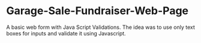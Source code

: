 # Garage-Sale-Fundraiser-Web-Page
 A basic web form with Java Script Validations. The idea was to use only text boxes for inputs and validate it using Javascript.

